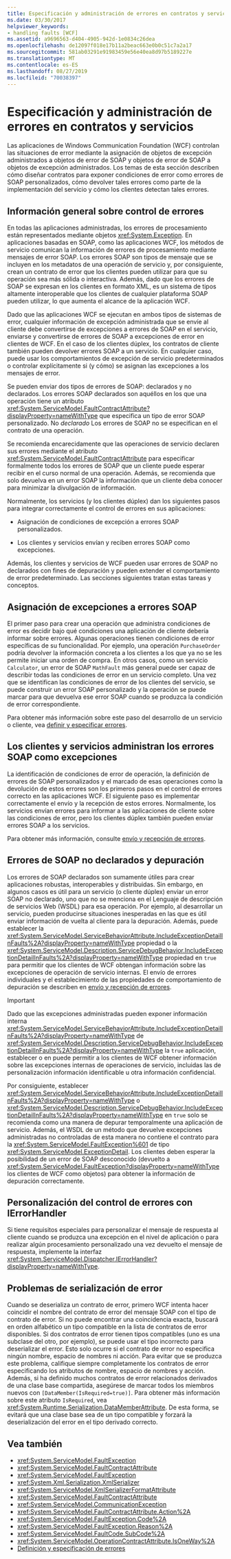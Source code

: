 ```yaml
---
title: Especificación y administración de errores en contratos y servicios
ms.date: 03/30/2017
helpviewer_keywords:
- handling faults [WCF]
ms.assetid: a9696563-d404-4905-942d-1e0834c26dea
ms.openlocfilehash: de12097f018e17b11a2beac663e0b0c51c7a2a17
ms.sourcegitcommit: 581ab03291e91983459e56e40ea8d97b5189227e
ms.translationtype: MT
ms.contentlocale: es-ES
ms.lasthandoff: 08/27/2019
ms.locfileid: "70038397"
---
```

# <a name="specifying-and-handling-faults-in-contracts-and-services"></a>Especificación y administración de errores en contratos y servicios

Las aplicaciones de Windows Communication Foundation (WCF) controlan las situaciones de error mediante la asignación de objetos de excepción administrados a objetos de error de SOAP y objetos de error de SOAP a objetos de excepción administrados. Los temas de esta sección describen cómo diseñar contratos para exponer condiciones de error como errores de SOAP personalizados, cómo devolver tales errores como parte de la implementación del servicio y cómo los clientes detectan tales errores.

## <a name="error-handling-overview"></a>Información general sobre control de errores

En todas las aplicaciones administradas, los errores de procesamiento están representados mediante objetos <xref:System.Exception>. En aplicaciones basadas en SOAP, como las aplicaciones WCF, los métodos de servicio comunican la información de errores de procesamiento mediante mensajes de error SOAP. Los errores SOAP son tipos de mensaje que se incluyen en los metadatos de una operación de servicio y, por consiguiente, crean un contrato de error que los clientes pueden utilizar para que su operación sea más sólida o interactiva. Además, dado que los errores de SOAP se expresan en los clientes en formato XML, es un sistema de tipos altamente interoperable que los clientes de cualquier plataforma SOAP pueden utilizar, lo que aumenta el alcance de la aplicación WCF.

Dado que las aplicaciones WCF se ejecutan en ambos tipos de sistemas de error, cualquier información de excepción administrada que se envíe al cliente debe convertirse de excepciones a errores de SOAP en el servicio, enviarse y convertirse de errores de SOAP a excepciones de error en clientes de WCF. En el caso de los clientes dúplex, los contratos de cliente también pueden devolver errores SOAP a un servicio. En cualquier caso, puede usar los comportamientos de excepción de servicio predeterminados o controlar explícitamente si (y cómo) se asignan las excepciones a los mensajes de error.

Se pueden enviar dos tipos de errores de SOAP: declarados y no declarados. Los errores SOAP declarados son aquéllos en los que una operación tiene un atributo <xref:System.ServiceModel.FaultContractAttribute?displayProperty=nameWithType> que especifica un tipo de error SOAP personalizado. No *declarado* Los errores de SOAP no se especifican en el contrato de una operación.

Se recomienda encarecidamente que las operaciones de servicio declaren sus errores mediante el atributo <xref:System.ServiceModel.FaultContractAttribute> para especificar formalmente todos los errores de SOAP que un cliente puede esperar recibir en el curso normal de una operación. Además, se recomienda que solo devuelva en un error SOAP la información que un cliente deba conocer para minimizar la divulgación de información.

Normalmente, los servicios (y los clientes dúplex) dan los siguientes pasos para integrar correctamente el control de errores en sus aplicaciones:

- Asignación de condiciones de excepción a errores SOAP personalizados.

- Los clientes y servicios envían y reciben errores SOAP como excepciones.

Además, los clientes y servicios de WCF pueden usar errores de SOAP no declarados con fines de depuración y pueden extender el comportamiento de error predeterminado. Las secciones siguientes tratan estas tareas y conceptos.

## <a name="map-exceptions-to-soap-faults"></a>Asignación de excepciones a errores SOAP

El primer paso para crear una operación que administra condiciones de error es decidir bajo qué condiciones una aplicación de cliente debería informar sobre errores. Algunas operaciones tienen condiciones de error específicas de su funcionalidad. Por ejemplo, una operación `PurchaseOrder` podría devolver la información concreta a los clientes a los que ya no se les permite iniciar una orden de compra. En otros casos, como un servicio `Calculator`, un error de SOAP `MathFault` más general puede ser capaz de describir todas las condiciones de error en un servicio completo. Una vez que se identifican las condiciones de error de los clientes del servicio, se puede construir un error SOAP personalizado y la operación se puede marcar para que devuelva ese error SOAP cuando se produzca la condición de error correspondiente.

Para obtener más información sobre este paso del desarrollo de un servicio o cliente, vea [definir y especificar errores](../../../docs/framework/wcf/defining-and-specifying-faults.md).

## <a name="clients-and-services-handle-soap-faults-as-exceptions"></a>Los clientes y servicios administran los errores SOAP como excepciones

La identificación de condiciones de error de operación, la definición de errores de SOAP personalizados y el marcado de esas operaciones como la devolución de estos errores son los primeros pasos en el control de errores correcto en las aplicaciones WCF. El siguiente paso es implementar correctamente el envío y la recepción de estos errores. Normalmente, los servicios envían errores para informar a las aplicaciones de cliente sobre las condiciones de error, pero los clientes dúplex también pueden enviar errores SOAP a los servicios.

Para obtener más información, consulte [envío y recepción de errores](../../../docs/framework/wcf/sending-and-receiving-faults.md).

## <a name="undeclared-soap-faults-and-debugging"></a>Errores de SOAP no declarados y depuración

Los errores de SOAP declarados son sumamente útiles para crear aplicaciones robustas, interoperables y distribuidas. Sin embargo, en algunos casos es útil para un servicio (o cliente dúplex) enviar un error SOAP no declarado, uno que no se menciona en el Lenguaje de descripción de servicios Web (WSDL) para esa operación. Por ejemplo, al desarrollar un servicio, pueden producirse situaciones inesperadas en las que es útil enviar información de vuelta al cliente para la depuración. Además, puede establecer la <xref:System.ServiceModel.ServiceBehaviorAttribute.IncludeExceptionDetailInFaults%2A?displayProperty=nameWithType> propiedad o la <xref:System.ServiceModel.Description.ServiceDebugBehavior.IncludeExceptionDetailInFaults%2A?displayProperty=nameWithType> propiedad en `true` para permitir que los clientes de WCF obtengan información sobre las excepciones de operación de servicio internas. El envío de errores individuales y el establecimiento de las propiedades de comportamiento de depuración se describen en [envío y recepción de errores](../../../docs/framework/wcf/sending-and-receiving-faults.md).

> [!IMPORTANT]
> Dado que las excepciones administradas pueden exponer información interna <xref:System.ServiceModel.ServiceBehaviorAttribute.IncludeExceptionDetailInFaults%2A?displayProperty=nameWithType> de <xref:System.ServiceModel.Description.ServiceDebugBehavior.IncludeExceptionDetailInFaults%2A?displayProperty=nameWithType> la `true` aplicación, establecer o en puede permitir a los clientes de WCF obtener información sobre las excepciones internas de operaciones de servicio, incluidas las de personalización información identificable u otra información confidencial.
>
> Por consiguiente, establecer <xref:System.ServiceModel.ServiceBehaviorAttribute.IncludeExceptionDetailInFaults%2A?displayProperty=nameWithType> o <xref:System.ServiceModel.Description.ServiceDebugBehavior.IncludeExceptionDetailInFaults%2A?displayProperty=nameWithType> en `true` solo se recomienda como una manera de depurar temporalmente una aplicación de servicio. Además, el WSDL de un método que devuelve excepciones administradas no controladas de esta manera no contiene el contrato para la <xref:System.ServiceModel.FaultException%601> de tipo <xref:System.ServiceModel.ExceptionDetail>. Los clientes deben esperar la posibilidad de un error de SOAP desconocido (devuelto a <xref:System.ServiceModel.FaultException?displayProperty=nameWithType> los clientes de WCF como objetos) para obtener la información de depuración correctamente.

## <a name="customizing-error-handling-with-ierrorhandler"></a>Personalización del control de errores con IErrorHandler

Si tiene requisitos especiales para personalizar el mensaje de respuesta al cliente cuando se produzca una excepción en el nivel de aplicación o para realizar algún procesamiento personalizado una vez devuelto el mensaje de respuesta, implemente la interfaz  <xref:System.ServiceModel.Dispatcher.IErrorHandler?displayProperty=nameWithType>.

## <a name="fault-serialization-issues"></a>Problemas de serialización de error

Cuando se deserializa un contrato de error, primero WCF intenta hacer coincidir el nombre del contrato de error del mensaje SOAP con el tipo de contrato de error. Si no puede encontrar una coincidencia exacta, buscará en orden alfabético un tipo compatible en la lista de contratos de error disponibles. Si dos contratos de error tienen tipos compatibles (uno es una subclase del otro, por ejemplo), se puede usar el tipo incorrecto para deserializar el error. Esto solo ocurre si el contrato de error no especifica ningún nombre, espacio de nombres ni acción. Para evitar que se produzca este problema, califique siempre completamente los contratos de error especificando los atributos de nombre, espacio de nombres y acción. Además, si ha definido muchos contratos de error relacionados derivados de una clase base compartida, asegúrese de marcar todos los miembros nuevos con `[DataMember(IsRequired=true)]`. Para obtener más información sobre este atributo `IsRequired`, vea <xref:System.Runtime.Serialization.DataMemberAttribute>. De esta forma, se evitará que una clase base sea de un tipo compatible y forzará la deserialización del error en el tipo derivado correcto.

## <a name="see-also"></a>Vea también

- <xref:System.ServiceModel.FaultException>
- <xref:System.ServiceModel.FaultContractAttribute>
- <xref:System.ServiceModel.FaultException>
- <xref:System.Xml.Serialization.XmlSerializer>
- <xref:System.ServiceModel.XmlSerializerFormatAttribute>
- <xref:System.ServiceModel.FaultContractAttribute>
- <xref:System.ServiceModel.CommunicationException>
- <xref:System.ServiceModel.FaultContractAttribute.Action%2A>
- <xref:System.ServiceModel.FaultException.Code%2A>
- <xref:System.ServiceModel.FaultException.Reason%2A>
- <xref:System.ServiceModel.FaultCode.SubCode%2A>
- <xref:System.ServiceModel.OperationContractAttribute.IsOneWay%2A>
- [Definición y especificación de errores](../../../docs/framework/wcf/defining-and-specifying-faults.md)
